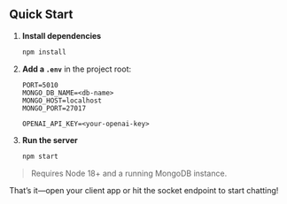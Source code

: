 ## Quick Start

1. **Install dependencies**

   ```bash
   npm install
   ```
2. **Add a `.env`** in the project root:

   ```dotenv
   PORT=5010
   MONGO_DB_NAME=<db-name>
   MONGO_HOST=localhost
   MONGO_PORT=27017

   OPENAI_API_KEY=<your‑openai‑key>
   ```
3. **Run the server**

   ```bash
   npm start
   ```

> Requires Node 18+ and a running MongoDB instance.

That’s it—open your client app or hit the socket endpoint to start chatting!
